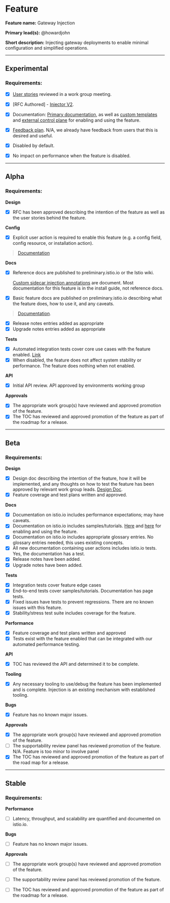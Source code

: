 # Feature

**Feature name:** Gateway Injection

**Primary lead(s):** @howardjohn

**Short description:** Injecting gateway deployments to enable minimal configuration and simplified operations.

---

## Experimental

### Requirements:

- [x] [User stories](https://docs.google.com/document/d/1Rmp9B3DDypgMCau-YAqidx_r3qvKLZj6jUX-t22zj84/edit#heading=h.shjmd7wzzhhl) reviewed in a work group meeting.

- [x] [RFC Authored] - [Injector V2](https://docs.google.com/document/d/1Rmp9B3DDypgMCau-YAqidx_r3qvKLZj6jUX-t22zj84/).

- [x] Documentation: [Primary documentation](https://preliminary.istio.io/latest/docs/setup/additional-setup/gateway/), as well as [custom templates](https://preliminary.istio.io/latest/docs/setup/additional-setup/sidecar-injection/#custom-templates-experimental) and [external control plane](https://preliminary.istio.io/latest/docs/setup/additional-setup/external-controlplane/) for enabling and using the feature.

- [x] [Feedback plan](insert_your_link_here). N/A, we already have feedback from users that this is desired and useful.

- [x] Disabled by default.

- [x] No impact on performance when the feature is disabled.

---

## Alpha

### Requirements:

**Design**

- [x] RFC has been approved describing the intention of the feature as well as the user stories behind the feature.

**Config**

- [x] Explicit user action is required to enable this feature (e.g. a config field, config resource, or installation action).

> [Documentation](https://preliminary.istio.io/latest/docs/setup/additional-setup/sidecar-injection/#custom-templates-experimental)

**Docs**

- [x] Reference docs are published to preliminary.istio.io or the Istio wiki.
  
    [Custom sidecar injection annotations](https://preliminary.istio.io/latest/docs/reference/config/annotations/) are document. Most documentation for this feature is in the install guide, not reference docs.

- [x] Basic feature docs are published on preliminary.istio.io describing what the feature does, how to use it, and any caveats.

> [Documentation](https://preliminary.istio.io/latest/docs/setup/additional-setup/gateway/).

- [x] Release notes entries added as appropriate
- [x] Upgrade notes entries added as appropriate

**Tests**

- [x] Automated integration tests cover core use cases with the feature enabled. [Link](https://github.com/istio/istio/blob/73e56211605aaa80de48f9147c94a05701169995/tests/integration/pilot/ingress_test.go#L406)
- [x] When disabled, the feature does not affect system stability or performance. The feature does nothing when not enabled.

**API**

- [x] Initial API review. API approved by environments working group

**Approvals**

- [x] The appropriate work group(s) have reviewed and approved promotion of the feature.
- [x] The TOC has reviewed and approved promotion of the feature as part of the
  roadmap for a release.

---

## Beta

### Requirements:

**Design**

- [x] Design doc describing the intention of the feature, how it will be
  implemented, and any thoughts on how to test the feature has been approved by
  relevant work group leads. [Design Doc](https://docs.google.com/document/d/1Rmp9B3DDypgMCau-YAqidx_r3qvKLZj6jUX-t22zj84/).
- [x] Feature coverage and test plans written and approved.

**Docs**

- [x] Documentation on istio.io includes performance expectations; may have caveats.
- [x] Documentation on istio.io includes samples/tutorials. [Here](https://preliminary.istio.io/latest/docs/setup/additional-setup/sidecar-injection/#custom-templates-experimental) and [here](https://preliminary.istio.io/latest/docs/setup/additional-setup/external-controlplane/) for enabling and using the feature.
- [x] Documentation on istio.io includes appropriate glossary entries. No glossary entries needed, this uses existing concepts.
- [x] All new documentation containing user actions includes istio.io tests. Yes, the documentation has a test.
- [x] Release notes have been added.
- [x] Upgrade notes have been added.

**Tests**

- [x] Integration tests cover feature edge cases
- [x] End-to-end tests cover samples/tutorials. Documentation has page tests.
- [x] Fixed issues have tests to prevent regressions. There are no known issues with this feature.
- [x] Stability/stress test suite includes coverage for the feature.

**Performance**

- [x] Feature coverage and test plans written and approved
- [x] Tests exist with the feature enabled that can be integrated with our automated performance testing.

**API**

- [x] TOC has reviewed the API and determined it to be complete.

**Tooling**

- [x] Any necessary tooling to use/debug the feature has been implemented and is complete. Injection is an existing mechanism with established tooling.

**Bugs**

- [x] Feature has no known major issues.

**Approvals**

- [x] The appropriate work group(s) have reviewed and approved promotion of the feature.
- [ ] The supportability review panel has reviewed promotion of the feature. N/A. Feature is too minor to involve panel
- [x] The TOC has reviewed and approved promotion of the feature as part of the
  road map for a release.

---

## Stable

### Requirements:

**Performance**

- [ ] Latency, throughput, and scalability are quantified and documented on
  istio.io.

**Bugs**

- [ ] Feature has no known major issues.

**Approvals**

- [ ] The appropriate work group(s) have reviewed and approved promotion of the feature.
- [ ] The supportability review panel has reviewed promotion of the feature.
- [ ] The TOC has reviewed and approved promotion of the feature as part of the
  roadmap for a release.


